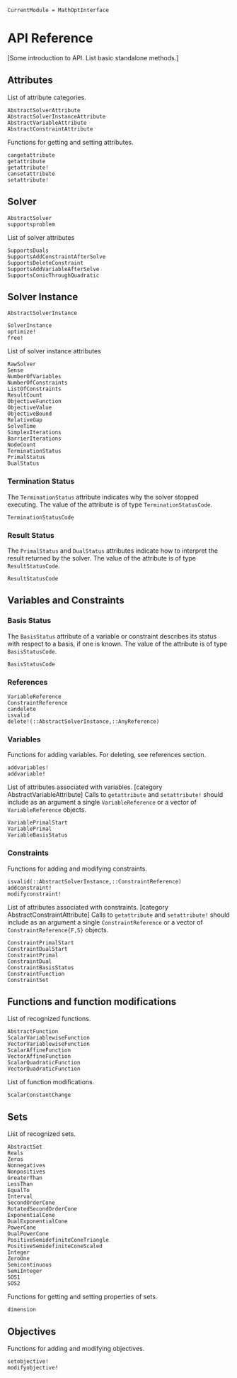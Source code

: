 ```@meta
CurrentModule = MathOptInterface
```

# API Reference

[Some introduction to API. List basic standalone methods.]

## Attributes

List of attribute categories.

```@docs
AbstractSolverAttribute
AbstractSolverInstanceAttribute
AbstractVariableAttribute
AbstractConstraintAttribute
```

Functions for getting and setting attributes.

```@docs
cangetattribute
getattribute
getattribute!
cansetattribute
setattribute!
```

## Solver

```@docs
AbstractSolver
supportsproblem
```

List of solver attributes

```@docs
SupportsDuals
SupportsAddConstraintAfterSolve
SupportsDeleteConstraint
SupportsAddVariableAfterSolve
SupportsConicThroughQuadratic
```

## Solver Instance

```@docs
AbstractSolverInstance
```

```@docs
SolverInstance
optimize!
free!
```

List of solver instance attributes

```@docs
RawSolver
Sense
NumberOfVariables
NumberOfConstraints
ListOfConstraints
ResultCount
ObjectiveFunction
ObjectiveValue
ObjectiveBound
RelativeGap
SolveTime
SimplexIterations
BarrierIterations
NodeCount
TerminationStatus
PrimalStatus
DualStatus
```

### Termination Status

The `TerminationStatus` attribute indicates why the solver stopped executing.
The value of the attribute is of type `TerminationStatusCode`.

```@docs
TerminationStatusCode
```

### Result Status

The `PrimalStatus` and `DualStatus` attributes indicate how to interpret the result returned by the solver.
The value of the attribute is of type `ResultStatusCode`.

```@docs
ResultStatusCode
```

## Variables and Constraints

### Basis Status

The `BasisStatus` attribute of a variable or constraint describes its status with respect to a basis, if one is known.
The value of the attribute is of type `BasisStatusCode`.

```@docs
BasisStatusCode
```

### References

```@docs
VariableReference
ConstraintReference
candelete
isvalid
delete!(::AbstractSolverInstance,::AnyReference)
```

### Variables

Functions for adding variables. For deleting, see references section.

```@docs
addvariables!
addvariable!
```

List of attributes associated with variables. [category AbstractVariableAttribute]
Calls to `getattribute` and `setattribute!` should include as an argument a single `VariableReference` or a vector of `VariableReference` objects.

```@docs
VariablePrimalStart
VariablePrimal
VariableBasisStatus
```

### Constraints

Functions for adding and modifying constraints.

```@docs
isvalid(::AbstractSolverInstance,::ConstraintReference)
addconstraint!
modifyconstraint!
```

List of attributes associated with constraints. [category AbstractConstraintAttribute]
Calls to `getattribute` and `setattribute!` should include as an argument a single `ConstraintReference` or a vector of `ConstraintReference{F,S}` objects.

```@docs
ConstraintPrimalStart
ConstraintDualStart
ConstraintPrimal
ConstraintDual
ConstraintBasisStatus
ConstraintFunction
ConstraintSet
```

## Functions and function modifications

List of recognized functions.
```@docs
AbstractFunction
ScalarVariablewiseFunction
VectorVariablewiseFunction
ScalarAffineFunction
VectorAffineFunction
ScalarQuadraticFunction
VectorQuadraticFunction
```

List of function modifications.
```@docs
ScalarConstantChange
```

## Sets

List of recognized sets.

```@docs
AbstractSet
Reals
Zeros
Nonnegatives
Nonpositives
GreaterThan
LessThan
EqualTo
Interval
SecondOrderCone
RotatedSecondOrderCone
ExponentialCone
DualExponentialCone
PowerCone
DualPowerCone
PositiveSemidefiniteConeTriangle
PositiveSemidefiniteConeScaled
Integer
ZeroOne
Semicontinuous
SemiInteger
SOS1
SOS2
```

Functions for getting and setting properties of sets.

```@docs
dimension
```

## Objectives

Functions for adding and modifying objectives.

```@docs
setobjective!
modifyobjective!
```
